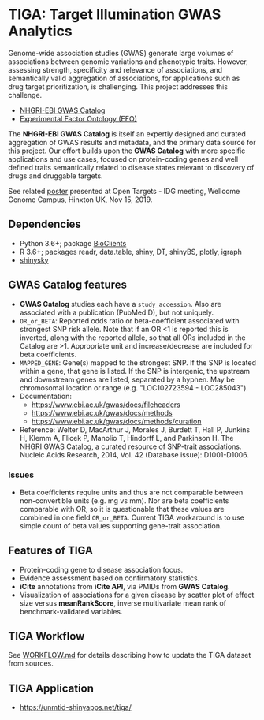 # TIGA: Target Illumination GWAS Analytics

Genome-wide association studies (GWAS) generate large volumes of associations between
genomic variations and phenotypic traits. However, assessing strength, specificity
and relevance of associations, and semantically valid aggregation of associations,
for applications such as drug target prioritization, is challenging. This project
addresses this challenge.

* [NHGRI-EBI GWAS Catalog](https://www.ebi.ac.uk/gwas/)
* [Experimental Factor Ontology (EFO)](https://www.ebi.ac.uk/efo/)

The __NHGRI-EBI GWAS Catalog__ is itself an expertly designed and curated aggregation of
GWAS results and metadata, and the primary data source for this project. Our effort
builds upon the __GWAS Catalog__ with more specific applications and use cases,
focused on protein-coding genes and well defined traits semantically related to disease
states relevant to discovery of drugs and druggable targets.

See related [poster](https://www.slideshare.net/jeremyjyang/gwas-explorer-drug-target-illumination-by-evidence-aggregation-and-multivariate-mu-scoring) presented at Open Targets - IDG meeting, Wellcome Genome Campus, Hinxton UK, Nov 15, 2019.

## Dependencies

* Python 3.6+; package [BioClients](https://github.com/jeremyjyang/BioClients) 
* R 3.6+; packages readr, data.table, shiny, DT, shinyBS, plotly, igraph
* [shinysky](https://github.com/AnalytixWare/ShinySky)

## GWAS Catalog features

* __GWAS Catalog__ studies each have a `study_accession`.
Also are associated with a publication (PubMedID), but not uniquely.
* `OR_or_BETA`: Reported odds ratio or beta-coefficient associated with strongest
SNP risk allele. Note that if an OR &lt;1 is reported this is inverted, along with
the reported allele, so that all ORs included in the Catalog are &gt;1. Appropriate
unit and increase/decrease are included for beta coefficients.
* `MAPPED_GENE`: Gene(s) mapped to the strongest SNP. If the SNP is located
within a gene, that gene is listed. If the SNP is intergenic, the upstream
and downstream genes are listed, separated by a hyphen. May be chromosomal
location or range (e.g. "LOC102723594 - LOC285043").
* Documentation:
  * <https://www.ebi.ac.uk/gwas/docs/fileheaders>
  * <https://www.ebi.ac.uk/gwas/docs/methods>
  * <https://www.ebi.ac.uk/gwas/docs/methods/curation>
* Reference: Welter D, MacArthur J, Morales J, Burdett T, Hall P, Junkins H,
Klemm A, Flicek P, Manolio T, Hindorff L, and Parkinson H. The NHGRI
GWAS Catalog, a curated resource of SNP-trait associations. Nucleic
Acids Research, 2014, Vol. 42 (Database issue): D1001-D1006.

### Issues

* Beta coefficients require units and thus are not comparable between
non-convertible units (e.g. mg vs mm). Nor are beta
coefficients comparable with OR, so it is questionable that these values
are combined in one field `OR_or_BETA`.  Current TIGA workaround is to use
simple count of beta values supporting gene-trait association.

## Features of TIGA

* Protein-coding gene to disease association focus.
* Evidence assessment based on confirmatory statistics.
* __iCite__ annotations from __iCite API__, via PMIDs from __GWAS Catalog__.
* Visualization of associations for a given disease by scatter plot of
effect size versus __meanRankScore__, inverse multivariate mean rank
of benchmark-validated variables.

## TIGA Workflow

See [WORKFLOW.md](doc/WORKFLOW.md) for details describing
how to update the TIGA dataset from sources.

## TIGA Application

* <https://unmtid-shinyapps.net/tiga/>
